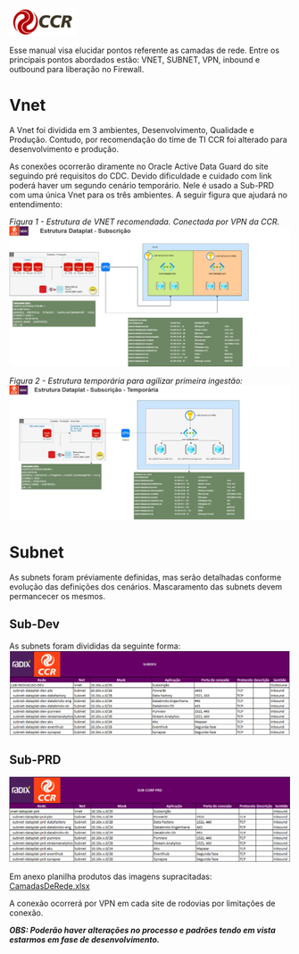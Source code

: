 ![Logo-grupo-ccr-Editado-v3.png](/.attachments/Logo-grupo-ccr-Editado-v3-818fcbce-2d28-4401-a3bf-e95133ab7c0d.png)

Esse manual visa elucidar pontos referente as camadas de rede. Entre os principais pontos abordados estão: VNET, SUBNET, VPN, inbound e outbound para liberação no Firewall.

# Vnet


A Vnet foi dividida em 3 ambientes, Desenvolvimento, Qualidade e Produção. Contudo, por recomendação do time de TI CCR foi alterado para desenvolvimento e produção.

As conexões ocorrerão diramente no Oracle Active Data Guard do site seguindo pré requisitos do CDC.  Devido dificuldade e cuidado com link poderá haver um segundo cenário temporário. Nele é usado a Sub-PRD com uma única Vnet para os três ambientes. A seguir figura que ajudará no entendimento:

_Figura 1 - Estrutura de VNET recomendada. Conectada por VPN da CCR._
![01-Camadas de Rede Permanente.jpg](/.attachments/01-Camadas%20de%20Rede%20Permanente-0948397e-b384-4d81-9795-de0c53274db3.jpg)

_Figura 2 - Estrutura temporária para agilizar primeira ingestão:_
![01-Camadas de Rede.jpg](/.attachments/01-Camadas%20de%20Rede-aeba8586-4106-4dab-b721-857a57c5aac2.jpg)


# Subnet
As subnets foram préviamente definidas, mas serão detalhadas conforme evolução das definições dos cenários. Mascaramento das subnets devem permancecer os mesmos.
## Sub-Dev
As subnets foram divididas da seguinte forma:
![image.png](/.attachments/image-ec4998d6-3a9f-41d5-8048-89b4f01c8b65.png)

## Sub-PRD
![image.png](/.attachments/image-a7bcf20a-44e2-4b20-b2f4-f46be0d0ad3c.png)

Em anexo planilha produtos das imagens supracitadas:
[CamadasDeRede.xlsx](/.attachments/CamadasDeRede-4f4c3e64-1621-42f0-9125-cb8b8a98624b.xlsx)

A conexão ocorrerá por VPN em cada site de rodovias por limitações de conexão.

**_OBS: Poderão haver alterações no processo e padrões tendo em vista estarmos em fase de desenvolvimento._** 